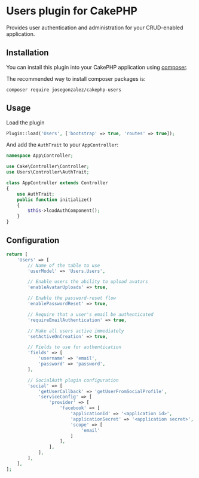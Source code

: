 # Users plugin for CakePHP

Provides user authentication and administration for your CRUD-enabled application.

## Installation

You can install this plugin into your CakePHP application using [composer](http://getcomposer.org).

The recommended way to install composer packages is:

```
composer require josegonzalez/cakephp-users
```

## Usage

Load the plugin

```php
Plugin::load('Users', ['bootstrap' => true, 'routes' => true]);
```

And add the `AuthTrait` to your `AppController`:


```php
namespace App\Controller;

use Cake\Controller\Controller;
use Users\Controller\AuthTrait;

class AppController extends Controller
{
    use AuthTrait;
    public function initialize()
    {
        $this->loadAuthComponent();
    }
}
```

## Configuration

```php
return [
    'Users' => [
        // Name of the table to use
        'userModel' => 'Users.Users',

        // Enable users the ability to upload avatars
        'enableAvatarUploads' => true,

        // Enable the password-reset flow
        'enablePasswordReset' => true,

        // Require that a user's email be authenticated
        'requireEmailAuthentication' => true,

        // Make all users active immediately
        'setActiveOnCreation' => true,

        // Fields to use for authentication
        'fields' => [
            'username' => 'email',
            'password' => 'password',
        ],

        // SocialAuth plugin configuration
        'social' => [
            'getUserCallback' => 'getUserFromSocialProfile',
            'serviceConfig' => [
                'provider' => [
                    'facebook' => [
                        'applicationId' => '<application id>',
                        'applicationSecret' => '<application secret>',
                        'scope' => [
                            'email'
                        ]
                    ],
                ],
            ],
        ],
    ],
];
```
